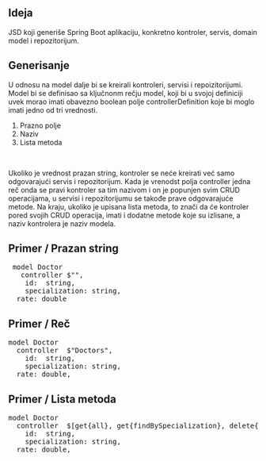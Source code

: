 <h2>Ideja</h2>
<p>JSD koji generiše Spring Boot aplikaciju, konkretno kontroler, servis, domain model i repozitorijum. </p>

<h2>Generisanje</h2>
<p>U odnosu na model dalje bi se kreirali kontroleri, servisi i repoizitorijumi.
Model bi se definisao sa ključnonm rečju model, koji bi u svojoj definiciji uvek morao imati obavezno boolean polje controllerDefinition koje bi moglo imati jedno od tri vrednosti. <ol><li>Prazno polje</li><li>Naziv</li><li>Lista metoda</li></ol></p>
<br/>
<p>Ukoliko je vrednost prazan string, kontroler se neće kreirati već samo odgovarajući servis i repozitorijum. Kada je vrenodst polja controller jedna reč onda se pravi kontroler sa tim nazivom i on je popunjen svim CRUD operacijama, u servisi i repozitorijumu se takođe prave odgovarajuće metode. Na kraju, ukoliko je upisana lista metoda, to znači da će kontroler pored svojih CRUD operacija, imati i dodatne metode koje su izlisane, a naziv kontrolera je naziv modela.</p>

<h2>Primer / Prazan string</h2>

<pre>
 model Doctor
   controller $"",
	id:  string,
	specialization: string,
  rate: double
</pre>

<h2>Primer / Reč</h2>

<pre>
model Doctor
  controller  $"Doctors",
	id:  string,
	specialization: string,
  rate: double,
</pre>

<h2>Primer / Lista metoda</h2>

<pre>
model Doctor
  controller  $[get{all}, get{findBySpecialization}, delete{id}, post{add-Doctor}],
	id:  string,
	specialization: string,
  rate: double,
</pre>
